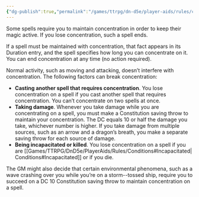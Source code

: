 ```yaml
---
{"dg-publish":true,"permalink":"/games/ttrpg/dn-d5e/player-aids/rules/concentration/","tags":["TTRPG/DND/5e","Rules"],"noteIcon":""}
---
```



Some spells require you to maintain concentration in order to keep their magic active. If you lose concentration, such a spell ends.  
  
If a spell must be maintained with concentration, that fact appears in its Duration entry, and the spell specifies how long you can concentrate on it. You can end concentration at any time (no action required).  
  
Normal activity, such as moving and attacking, doesn’t interfere with concentration. The following factors can break concentration:  
  

- **Casting another spell that requires concentration**. You lose concentration on a spell if you cast another spell that requires concentration. You can’t concentrate on two spells at once.
- **Taking damage**. Whenever you take damage while you are concentrating on a spell, you must make a Constitution saving throw to maintain your concentration. The DC equals 10 or half the damage you take, whichever number is higher. If you take damage from multiple sources, such as an arrow and a dragon’s breath, you make a separate saving throw for each source of damage.
- **Being incapacitated or killed**. You lose concentration on a spell if you are [[Games/TTRPG/DnD5e/PlayerAids/Rules/Conditions#Incapacitated\|Conditions#Incapacitated]] or if you die.

The GM might also decide that certain environmental phenomena, such as a wave crashing over you while you’re on a storm--tossed ship, require you to succeed on a DC 10 Constitution saving throw to maintain concentration on a spell.